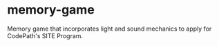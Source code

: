 # memory-game
Memory game that incorporates light and sound mechanics to apply for CodePath's SITE Program. 
